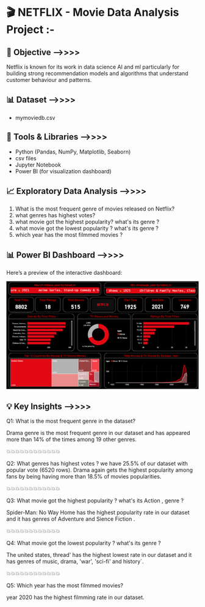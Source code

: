 # 🎬 NETFLIX - Movie Data Analysis Project  :-

## 📌 Objective  -->>>>

Netflix is known for its work in data science AI and ml particularly for building strong recommendation models and algorithms that understand customer behaviour and patterns.

## 📊 Dataset  -->>>>

- mymoviedb.csv

## 🔧 Tools & Libraries  -->>>>

- Python (Pandas, NumPy, Matplotlib, Seaborn)
- csv files
- Jupyter Notebook
- Power BI (for visualization dashboard)

## 📈 Exploratory Data Analysis -->>>>

1. What is the most frequent genre of movies released on Netflix?
2. what genres has highest votes?
3. what movie got the highest popularity? what's its genre ?
4. what movie got the lowest popularity ? what's its genre ?
5. which year has the most filmmed movies ?


## 📊 Power BI Dashboard  -->>>>

Here’s a preview of the interactive dashboard:

![Dashboard Screenshot](Images/Netflix-Dashboard.png)

## 💡 Key Insights   -->>>>

Q1: What is the most frequent genre in the dataset?

Drama genre is the most frequent genre in our dataset and has appeared more than
14% of the times among 19 other genres.

💥💥💥💥💥💥💥💥💥💥💥💥

Q2: What genres has highest votes ?
 we have 25.5% of our dataset with popular vote (6520 rows). 
Drama again gets the highest popularity among fans by being having more than 18.5% of movies popularities.

💥💥💥💥💥💥💥💥💥💥💥💥

Q3: What movie got the highest popularity ? what's its Action , genre ?

Spider-Man: No Way Home has the highest popularity rate in our dataset and it has genres of Adventure and Sience Fiction .

💥💥💥💥💥💥💥💥💥💥💥💥

Q4: What movie got the lowest popularity ? what's its genre ?

The united states, thread' has the highest lowest rate in our dataset 
and it has genres of music, drama, 'war', 'sci-fi' and history`.

💥💥💥💥💥💥💥💥💥💥💥💥

Q5: Which year has the most filmmed movies?

year 2020 has the highest filmming rate in our dataset.



